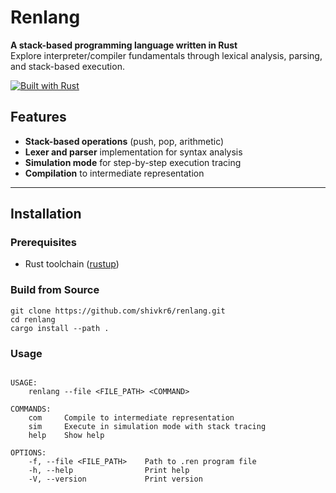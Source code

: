 # Renlang

**A stack-based programming language written in Rust**  
Explore interpreter/compiler fundamentals through lexical analysis, parsing, and stack-based execution.

[![Built with Rust](https://img.shields.io/badge/Built%20with-Rust-orange)](https://www.rust-lang.org/)

## Features
-  **Stack-based operations** (push, pop, arithmetic)
-  **Lexer and parser** implementation for syntax analysis
-  **Simulation mode** for step-by-step execution tracing
-  **Compilation** to intermediate representation

---

## Installation

### Prerequisites
- Rust toolchain ([rustup](https://rustup.rs/))

### Build from Source
```
git clone https://github.com/shivkr6/renlang.git
cd renlang
cargo install --path .
```
### Usage
```Stack-based programming language interpreter

USAGE:
    renlang --file <FILE_PATH> <COMMAND>

COMMANDS:
    com     Compile to intermediate representation
    sim     Execute in simulation mode with stack tracing
    help    Show help

OPTIONS:
    -f, --file <FILE_PATH>    Path to .ren program file
    -h, --help                Print help
    -V, --version             Print version
```
